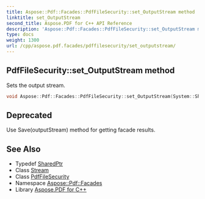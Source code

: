 ```yaml
---
title: Aspose::Pdf::Facades::PdfFileSecurity::set_OutputStream method
linktitle: set_OutputStream
second_title: Aspose.PDF for C++ API Reference
description: 'Aspose::Pdf::Facades::PdfFileSecurity::set_OutputStream method. Sets the output stream in C++.'
type: docs
weight: 1300
url: /cpp/aspose.pdf.facades/pdffilesecurity/set_outputstream/
---
```

## PdfFileSecurity::set_OutputStream method


Sets the output stream.

```cpp
void Aspose::Pdf::Facades::PdfFileSecurity::set_OutputStream(System::SharedPtr<System::IO::Stream> value)
```


## Deprecated
Use Save(outputStream) method for getting facade results. 

## See Also

* Typedef [SharedPtr](../../../system/sharedptr/)
* Class [Stream](../../../system.io/stream/)
* Class [PdfFileSecurity](../)
* Namespace [Aspose::Pdf::Facades](../../)
* Library [Aspose.PDF for C++](../../../)
